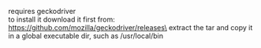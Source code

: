 requires geckodriver\
to install it download it first from:\
https://github.com/mozilla/geckodriver/releases\
extract the tar and copy it in a global executable dir, such as /usr/local/bin
